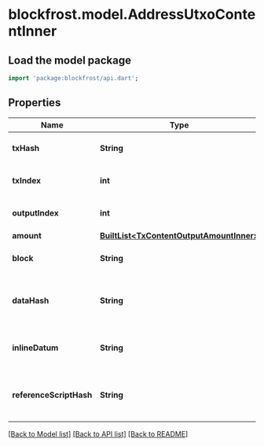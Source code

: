 # blockfrost.model.AddressUtxoContentInner

## Load the model package
```dart
import 'package:blockfrost/api.dart';
```

## Properties
Name | Type | Description | Notes
------------ | ------------- | ------------- | -------------
**txHash** | **String** | Transaction hash of the UTXO | 
**txIndex** | **int** | UTXO index in the transaction | 
**outputIndex** | **int** | UTXO index in the transaction | 
**amount** | [**BuiltList&lt;TxContentOutputAmountInner&gt;**](TxContentOutputAmountInner.md) |  | 
**block** | **String** | Block hash of the UTXO | 
**dataHash** | **String** | The hash of the transaction output datum | 
**inlineDatum** | **String** | CBOR encoded inline datum | 
**referenceScriptHash** | **String** | The hash of the reference script of the output | 

[[Back to Model list]](../README.md#documentation-for-models) [[Back to API list]](../README.md#documentation-for-api-endpoints) [[Back to README]](../README.md)


